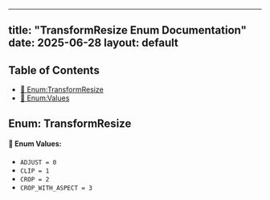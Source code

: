 <!-- Formatted by A³BS formatter.py -->
<!-- Generated by A³BS document.py -->
---
title: "TransformResize Enum Documentation"
date: 2025-06-28
layout: default
---

## Table of Contents
- [🔧 Enum:TransformResize](#enum-transformresize)
- [🔧 Enum:Values](#enum-values)
## Enum: TransformResize
#### 📝 Enum Values:
<a name="enum-values"></a>
  - `ADJUST = 0`
  - `CLIP = 1`
  - `CROP = 2`
  - `CROP_WITH_ASPECT = 3`